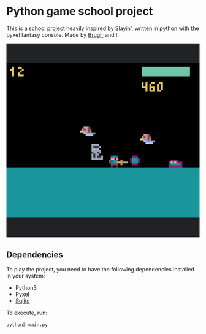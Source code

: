 # Python game school project
This is a school project heavily inspired by Slayin',
written in python with the pyxel fantasy console.
Made by [Brugir](https://github.com/Brugir) and I.

![screenshot](screenshot.png)

## Dependencies
To play the project, you need to have the following dependencies installed in your system:
- Python3
- [Pyxel](https://github.com/kitao/pyxel)
- [Sqlite](https://sqlite.org/)

To execute, run:

```bash
python3 main.py
